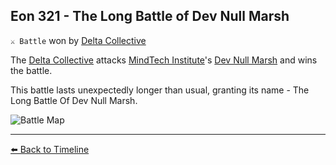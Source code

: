 ## Eon 321 - The Long Battle of Dev Null Marsh

`⚔️ Battle` won by [Delta Collective](https://zeithalt.github.io/r/delta_collective.html)

The [Delta Collective](https://zeithalt.github.io/r/delta_collective.html) attacks [MindTech Institute](https://zeithalt.github.io/r/mindtech_institute.html)'s [Dev Null Marsh](https://zeithalt.github.io/r/dev_null_marsh.html) and wins the battle.

This battle lasts unexpectedly longer than usual, granting its name - The Long Battle Of Dev Null Marsh.

![Battle Map](https://zeithalt.github.io/t/m/eon0321.png)



----------
[⬅️ Back to Timeline](https://zeithalt.github.io/t/#eon0321)
